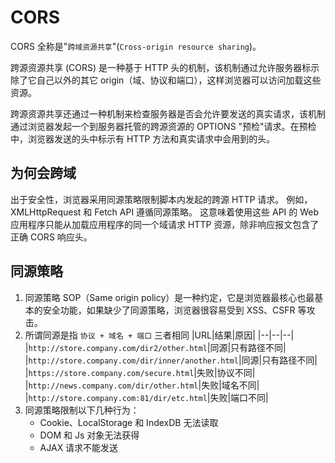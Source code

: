 # CORS

CORS 全称是"```跨域资源共享```"(```Cross-origin resource sharing```)。

跨源资源共享 (CORS) 是一种基于 HTTP 头的机制，该机制通过允许服务器标示除了它自己以外的其它 origin（域、协议和端口），这样浏览器可以访问加载这些资源。

跨源资源共享还通过一种机制来检查服务器是否会允许要发送的真实请求，该机制通过浏览器发起一个到服务器托管的跨源资源的 OPTIONS "预检"请求。在预检中，浏览器发送的头中标示有 HTTP 方法和真实请求中会用到的头。

## 为何会跨域

出于安全性，浏览器采用同源策略限制脚本内发起的跨源 HTTP 请求。 例如，XMLHttpRequest 和 Fetch API 遵循同源策略。 这意味着使用这些 API 的 Web 应用程序只能从加载应用程序的同一个域请求 HTTP 资源，除非响应报文包含了正确 CORS 响应头。

## 同源策略

1. 同源策略 SOP（Same origin policy）是一种约定，它是浏览器最核心也最基本的安全功能，如果缺少了同源策略，浏览器很容易受到 XSS、CSFR 等攻击。
2. 所谓同源是指 ```协议 + 域名 + 端口``` 三者相同
   |URL|结果|原因|
   |--|--|--|
   |```http://store.company.com/dir2/other.html```|同源|只有路径不同|
   |```http://store.company.com/dir/inner/another.html```|同源|只有路径不同|
   |```https://store.company.com/secure.html```|失败|协议不同|
   |```http://news.company.com/dir/other.html```|失败|域名不同|
   |```http://store.company.com:81/dir/etc.html```|失败|端口不同|
3. 同源策略限制以下几种行为：
   - Cookie、LocalStorage 和 IndexDB 无法读取
   - DOM 和 Js 对象无法获得
   - AJAX 请求不能发送
